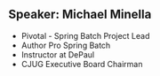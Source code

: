 ## Speaker: Michael Minella

* Pivotal - Spring Batch Project Lead
* Author Pro Spring Batch
* Instructor at DePaul
* CJUG Executive Board Chairman

